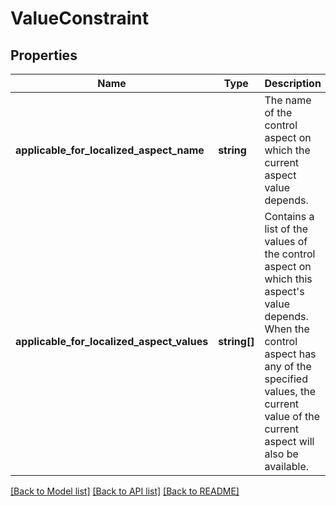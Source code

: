# ValueConstraint

## Properties
Name | Type | Description | Notes
------------ | ------------- | ------------- | -------------
**applicable_for_localized_aspect_name** | **string** | The name of the control aspect on which the current aspect value depends. | [optional] 
**applicable_for_localized_aspect_values** | **string[]** | Contains a list of the values of the control aspect on which this aspect&#39;s value depends. When the control aspect has any of the specified values, the current value of the current aspect will also be available. | [optional] 

[[Back to Model list]](../README.md#documentation-for-models) [[Back to API list]](../README.md#documentation-for-api-endpoints) [[Back to README]](../README.md)


